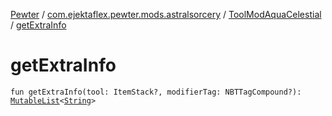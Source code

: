 [Pewter](../../index.md) / [com.ejektaflex.pewter.mods.astralsorcery](../index.md) / [ToolModAquaCelestial](index.md) / [getExtraInfo](./get-extra-info.md)

# getExtraInfo

`fun getExtraInfo(tool: ItemStack?, modifierTag: NBTTagCompound?): `[`MutableList`](https://kotlinlang.org/api/latest/jvm/stdlib/kotlin.collections/-mutable-list/index.html)`<`[`String`](https://kotlinlang.org/api/latest/jvm/stdlib/kotlin/-string/index.html)`>`